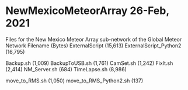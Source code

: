 # NewMexicoMeteorArray 26-Feb, 2021
Files for the New Mexico Meteor Array sub-network of the Global Meteor Network
Filename		(Bytes)
ExternalScript		(15,613)
ExternalScript_Python2	(16,795)

Backup.sh		(1,009)
BackupToUSB.sh		(1,761)
CamSet.sh		(1,242)
FixIt.sh		(2,414)
NM_Server.sh		(684)
TimeLapse.sh		(8,986)

move_to_RMS.sh		(1,050)
move_to_RMS_Python2.sh	(137)
